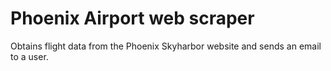 # Phoenix Airport web scraper
Obtains flight data from the Phoenix Skyharbor website and sends an email to a user.
